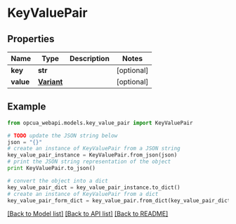 # KeyValuePair


## Properties
Name | Type | Description | Notes
------------ | ------------- | ------------- | -------------
**key** | **str** |  | [optional] 
**value** | [**Variant**](Variant.md) |  | [optional] 

## Example

```python
from opcua_webapi.models.key_value_pair import KeyValuePair

# TODO update the JSON string below
json = "{}"
# create an instance of KeyValuePair from a JSON string
key_value_pair_instance = KeyValuePair.from_json(json)
# print the JSON string representation of the object
print KeyValuePair.to_json()

# convert the object into a dict
key_value_pair_dict = key_value_pair_instance.to_dict()
# create an instance of KeyValuePair from a dict
key_value_pair_form_dict = key_value_pair.from_dict(key_value_pair_dict)
```
[[Back to Model list]](../README.md#documentation-for-models) [[Back to API list]](../README.md#documentation-for-api-endpoints) [[Back to README]](../README.md)


